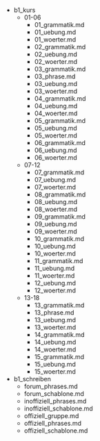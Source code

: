 - b1_kurs
    - 01-06
        - 01_grammatik.md
        - 01_uebung.md
        - 01_woerter.md
        - 02_grammatik.md
        - 02_uebung.md
        - 02_woerter.md
        - 03_grammatik.md
        - 03_phrase.md
        - 03_uebung.md
        - 03_woerter.md
        - 04_grammatik.md
        - 04_uebung.md
        - 04_woerter.md
        - 05_grammatik.md
        - 05_uebung.md
        - 05_woerter.md
        - 06_grammatik.md
        - 06_uebung.md
        - 06_woerter.md
    - 07-12
        - 07_grammatik.md
        - 07_uebung.md
        - 07_woerter.md
        - 08_grammatik.md
        - 08_uebung.md
        - 08_woerter.md
        - 09_grammatik.md
        - 09_uebung.md
        - 09_woerter.md
        - 10_grammatik.md
        - 10_uebung.md
        - 10_woerter.md
        - 11_grammatik.md
        - 11_uebung.md
        - 11_woerter.md
        - 12_uebung.md
        - 12_woerter.md
    - 13-18
        - 13_grammatik.md
        - 13_phrase.md
        - 13_uebung.md
        - 13_woerter.md
        - 14_grammatik.md
        - 14_uebung.md
        - 14_woerter.md
        - 15_grammatik.md
        - 15_uebung.md
        - 15_woerter.md
- b1_schreiben
    - forum_phrases.md
    - forum_schablone.md
    - inoffiziell_phrases.md
    - inoffiziell_schablone.md
    - offiziell_gruppe.md
    - offiziell_phrases.md
    - offiziell_schablone.md

